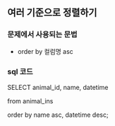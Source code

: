## 여러 기준으로 정렬하기

### 문제에서 사용되는 문법
- order by 컬럼명 asc

### sql 코드

SELECT animal_id, name, datetime

from animal_ins

order by name asc, datetime desc;